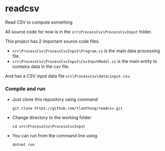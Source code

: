 # readcsv
Read CSV to compute something

All source code for now is in the `src\ProcessCsv\ProcessCsvInput` folder.

This project has 2 important source code files.

* `src\ProcessCsv\ProcessCsvInput\Program.cs` is the main data processing file.
* `src\ProcessCsv\ProcessCsvInput\CsvInputModel.cs` is the main entity to contains data in the csv file.

And has a CSV input data file `src\ProcessCsv\data\input.csv`.

### Compile and run

* Just clone this repository using command

    ```
    git clone https://github.com/tlaothong/readcsv.git
    ```

* Change directory to the working folder

    ```
    cd src\ProcessCsv\ProcessCsvInput
    ```

* You can run from the command line using

    ```
    dotnet run
    ```